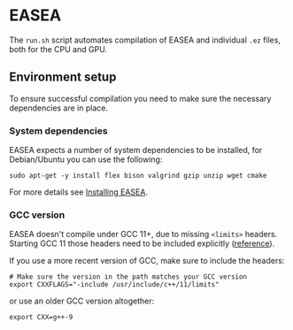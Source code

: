 # EASEA

The `run.sh` script automates compilation of EASEA and individual `.ez`
files, both for the CPU and GPU.

## Environment setup

To ensure successful compilation you need to make sure the necessary
dependencies are in place.

### System dependencies

EASEA expects a number of system dependencies to be installed,
for Debian/Ubuntu you can use the following:

```
sudo apt-get -y install flex bison valgrind gzip unzip wget cmake
```

For more details see [Installing EASEA](http://easea.unistra.fr/index.php/Installing_EASEA).

### GCC version

EASEA doesn't compile under GCC 11+, due to missing `<limits>` headers.
Starting GCC 11 those headers need to be included explicitly
([reference](https://www.gnu.org/software/gcc/gcc-11/porting_to.html#header-dep-changes)).

If you use a more recent version of GCC, make sure to include the headers:

```
# Make sure the version in the path matches your GCC version
export CXXFLAGS="-include /usr/include/c++/11/limits"
```

or use an older GCC version altogether:

```
export CXX=g++-9
```
